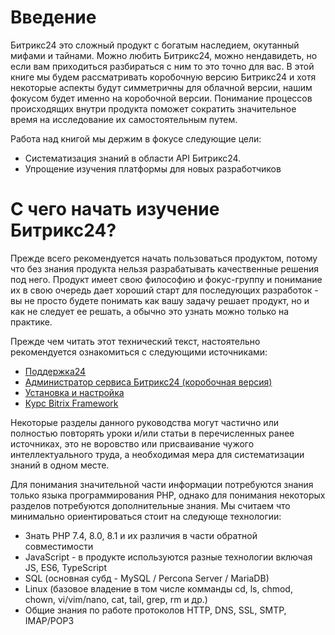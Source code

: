 # Введение

Битрикс24 это сложный продукт с богатым наследием, окутанный мифами и тайнами. Можно любить Битрикс24, можно нендавидеть, но если вам приходиться разбираться с ним то это точно для вас. В этой книге мы будем рассматривать коробочную версию Битрикс24 и хотя некоторые аспекты будут симметричны для облачной версии, нашим фокусом будет именно на коробочной версии. Понимание процессов происходящих внутри продукта поможет сократить значительное время на исследование их самостоятельным путем.

Работа над книгой мы держим в фокусе следующие цели:

* Систематизация знаний в области API Битрикс24.
* Упрощение изучения платформы для новых разработчиков

# С чего начать изучение Битрикс24?

Прежде всего рекомендуется начать пользоваться продуктом, потому что без знания продукта нельзя разрабатывать качественные решения под него. Продукт имеет свою философию и фокус-группу и понимание их в свою очередь дает хороший старт для последующих разработок - вы не просто будете понимать как вашу задачу решает продукт, но и как не следует ее решать, а обычно это узнать можно только на практике.

Прежде чем читать этот технический текст, настоятельно рекомендуется ознакомиться с следующими источниками:

* [Поддержка24](https://helpdesk.bitrix24.ru/)
* [Администратор сервиса Битрикс24 (коробочная версия)](https://dev.1c-bitrix.ru/learning/course/index.php?COURSE_ID=48)
* [Установка и настройка](https://dev.1c-bitrix.ru/learning/course/index.php?COURSE_ID=135&INDEX=Y)
* [Курс Bitrix Framework](https://dev.1c-bitrix.ru/learning/course/?COURSE_ID=43&INDEX=Y)

Некоторые разделы данного руководства могут частично или полностью повторять уроки и/или статьи в перечисленных ранее источниках, это не воровство или присваивание чужого интеллектуального труда, а необходимая мера для систематизации знаний в одном месте.

Для понимания значительной части информации потребуются знания только языка программирования PHP, однако для понимания некоторых разделов потребуются дополнительные знания. Мы считаем что минимально ориентироваться стоит на следующе технологии:

* Знать PHP 7.4, 8.0, 8.1 и их различия в части обратной совместимости
* JavaScript - в продукте используются разные технологии включая JS, ES6, TypeScript
* SQL (основная субд - MySQL / Percona Server / MariaDB)
* Linux (базовое владение в том числе комманды cd, ls, chmod, chown, vi/vim/nano, cat, tail, grep, rm и др.)
* Общие знания по работе протоколов HTTP, DNS, SSL, SMTP, IMAP/POP3